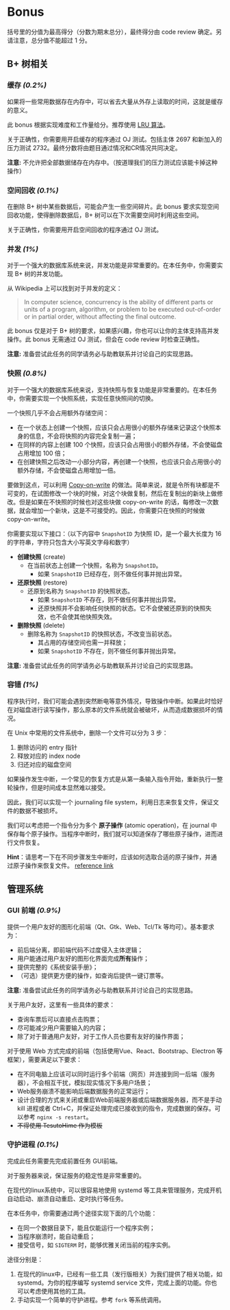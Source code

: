 # Bonus

括号里的分值为最高得分（分数为期末总分），最终得分由 code review 确定。另请注意，总分值不能超过 1 分。

## B+ 树相关

### 缓存 *(0.2%)*

如果将一些常用数据存在内存中，可以省去大量从外存上读取的时间，这就是缓存的意义。

此 bonus 根据实现难度和工作量给分。推荐使用 [LRU 算法](https://en.wikipedia.org/wiki/Cache_replacement_policies#Least_recently_used_(LRU))。

关于正确性，你需要用开启缓存的程序通过 OJ 测试。包括主体 2697 和新加入的压力测试 2732。最终分数将由题目通过情况和CR情况共同决定。

**注意:** 不允许把全部数据储存在内存中。（按道理我们的压力测试应该能卡掉这种操作）

### 空间回收 *(0.1%)*

在删除 B+ 树中某些数据后，可能会产生一些空间碎片。此 bonus 要求实现空间回收功能，使得删除数据后，B+ 树可以在下次需要空间时利用这些空间。

关于正确性，你需要用开启空间回收的程序通过 OJ 测试。

### 并发 *(1%)*

对于一个强大的数据库系统来说，并发功能是非常重要的。在本任务中，你需要实现 B+ 树的并发功能。

从 Wikipedia 上可以找到对于并发的定义：

> In computer science, concurrency is the ability of different parts or units of a program, algorithm, or problem to be executed out-of-order or in partial order, without affecting the final outcome.

此 bonus 仅是对于 B+ 树的要求，如果感兴趣，你也可以让你的主体支持高并发操作。此 bonus 无需通过 OJ 测试，但会在 code review 时检查正确性。

**注意:** 准备尝试此任务的同学请务必与助教联系并讨论自己的实现思路。

### 快照 *(0.8%)*

对于一个强大的数据库系统来说，支持快照与恢复功能是非常重要的。在本任务中，你需要实现一个快照系统，实现任意快照间的切换。

一个快照几乎不会占用额外存储空间：

- 在一个状态上创建一个快照，应该只会占用很小的额外存储来记录这个快照本身的信息，不会将快照的内容完全复制一遍；
- 在同样的内容上创建 100 个快照，应该只会占用很小的额外存储，不会使磁盘占用增加 100 倍；
- 在创建快照之后改动一小部分内容，再创建一个快照，也应该只会占用很小的额外存储，不会使磁盘占用增加一倍。

要做到这点，可以利用 [Copy-on-write](https://en.wikipedia.org/wiki/Copy-on-write) 的做法。简单来说，就是令所有块都是不可变的，在试图修改一个块的时候，对这个块做复制，然后在复制出的新块上做修改。但是如果在不快照的时候也对这些块做 copy-on-write 的话，每修改一次数据，就会增加一个新块，这是不可接受的。因此，你需要只在快照的时候做 copy-on-write。

你需要实现以下接口：（以下内容中 `SnapshotID` 为快照 ID，是一个最大长度为 16 的字符串，字符只包含大小写英文字母和数字）

- **创建快照** (create)
  - 在当前状态上创建一个快照，名称为 `SnapshotID`。
    - 如果 `SnapshotID` 已经存在，则不做任何事并抛出异常。
- **还原快照** (restore)
  - 还原到名称为 `SnapshotID` 的快照状态。
    - 如果 `SnapshotID` 不存在，则不做任何事并抛出异常。
    - 还原快照并不会影响任何快照的状态。它不会使被还原到的快照失效，也不会使其他快照失效。
- **删除快照** (delete)
  - 删除名称为 `SnapshotID` 的快照状态，不改变当前状态。
    - 其占用的存储空间也需一并释放；
    - 如果 `SnapshotID` 不存在，则不做任何事并抛出异常。

**注意:** 准备尝试此任务的同学请务必与助教联系并讨论自己的实现思路。

### 容错 *(1%)*

程序执行时，我们可能会遇到突然断电等意外情况，导致操作中断。如果此时恰好在对磁盘进行读写操作，那么原本的文件系统就会被破坏，从而造成数据损坏的情况。

在 Unix 中常用的文件系统中，删除一个文件可以分为 3 步：

1. 删除访问的 entry 指针
2. 释放对应的 index node
3. 归还对应的磁盘空间

如果操作发生中断，一个常见的恢复方式是从第一条输入指令开始，重新执行一整轮操作，但是时间成本显然难以接受。

因此，我们可以实现一个 journaling file system，利用日志来恢复文件，保证文件的数据不被损坏。

我们可以考虑把一个指令分为多个 **原子操作** (atomic operation)，在 journal 中保存每个原子操作。当程序中断时，我们就可以知道保存了哪些原子操作，进而进行文件恢复。

**Hint**：请思考一下在不同步骤发生中断时，应该如何选取合适的原子操作，并通过原子操作来恢复文件。 [reference link](https://en.wikipedia.org/wiki/Journaling_file_system)

## 管理系统

### GUI 前端 *(0.9%)*

提供一个用户友好的图形化前端（Qt、Gtk、Web、Tcl/Tk 等均可）。基本要求为：

- 前后端分离，即前端代码不过度侵入主体逻辑；
- 用户能通过用户友好的图形化界面完成**所有**操作；
- 提供完整的《系统安装手册》；
- （可选）提供更方便的操作，如查询后提供一键订票等。

**注意:** 准备尝试此任务的同学请务必与助教联系并讨论自己的实现思路。

关于用户友好，这里有一些具体的要求：
- 查询车票后可以直接点击购票；
- 尽可能减少用户需要输入的内容；
- 除了对于普通用户友好，对于工作人员也要有友好的操作界面；


对于使用 Web 方式完成的前端（包括使用Vue、React、Bootstrap、Electron 等框架），需要满足以下要求：

- 在不同电脑上应该可以同时运行多个前端（网页）并连接到同一后端（服务器），不会相互干扰，模拟现实情况下多用户场景；
- Web服务崩溃不能影响后端数据服务的正常运行；
- 设计合理的方式来关闭或重启Web前端服务器或后端数据服务器，而不是手动 kill 进程或者 Ctrl+C，并保证处理完成已接收到的指令，完成数据的保存。可以参考 `nginx -s restart`。
- ~~不得使用 TesutoHime 作为模板~~

### 守护进程 *(0.1%)*

完成此任务需要先完成前置任务 GUI前端。

对于服务器来说，保证服务的稳定性是非常重要的。

在现代的linux系统中，可以很容易地使用 systemd 等工具来管理服务，完成开机自动启动、崩溃自动重启、定时执行等任务。

在本任务中，你需要通过两个途径实现下面的几个功能：
- 在同一个数据目录下，能且仅能运行一个程序实例；
- 当程序崩溃时，能自动重启；
- 接受信号，如 `SIGTERM` 时，能够优雅关闭当前的程序实例。

途径分别是：
1. 在现代的linux中，已经有一些工具（发行版相关）为我们提供了相关功能，如 systemd。为你的程序编写 systemd service 文件，完成上面的功能。你也可以考虑使用其他的工具。
2. 手动实现一个简单的守护进程。参考 `fork` 等系统调用。
